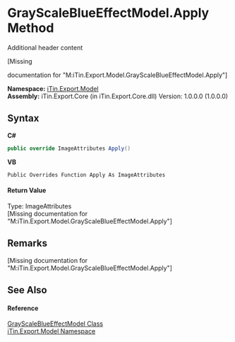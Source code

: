 # GrayScaleBlueEffectModel.Apply Method 
Additional header content 

\[Missing <summary> documentation for "M:iTin.Export.Model.GrayScaleBlueEffectModel.Apply"\]

**Namespace:**&nbsp;<a href="N_iTin_Export_Model">iTin.Export.Model</a><br />**Assembly:**&nbsp;iTin.Export.Core (in iTin.Export.Core.dll) Version: 1.0.0.0 (1.0.0.0)

## Syntax

**C#**<br />
``` C#
public override ImageAttributes Apply()
```

**VB**<br />
``` VB
Public Overrides Function Apply As ImageAttributes
```


#### Return Value
Type: ImageAttributes<br />\[Missing <returns> documentation for "M:iTin.Export.Model.GrayScaleBlueEffectModel.Apply"\]

## Remarks
\[Missing <remarks> documentation for "M:iTin.Export.Model.GrayScaleBlueEffectModel.Apply"\]

## See Also


#### Reference
<a href="T_iTin_Export_Model_GrayScaleBlueEffectModel">GrayScaleBlueEffectModel Class</a><br /><a href="N_iTin_Export_Model">iTin.Export.Model Namespace</a><br />